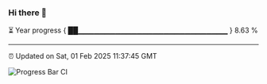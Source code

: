 ### Hi there 👋

⏳ Year progress { ██▁▁▁▁▁▁▁▁▁▁▁▁▁▁▁▁▁▁▁▁▁▁▁▁▁▁▁▁ } 8.63 %

---

⏰ Updated on Sat, 01 Feb 2025 11:37:45 GMT

![Progress Bar CI](https://github.com/IshwaranRudhara/GIT-ACTION/workflows/Progress%20Bar%20CI/badge.svg)
